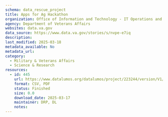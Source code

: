 ```yaml
---
schema: data_rescue_project 
title: Apps for Ag Hackathon
organization: Office of Information and Technology - IT Operations and Services (ITOPS)
agency: Department of Veterans Affairs
websites: data.va.gov
data_source: https://www.data.va.gov/stories/s/nvpe-e7iq
description: 
last_modified: 2025-03-18
metadata_available: No
metadata_url: 
category:
  - Military & Veterans Affairs 
  - Science & Research 
resources:
  - id: 445
    url: https://www.datalumos.org/datalumos/project/223244/version/V1/view
    format: CSV, PDF
    status: Finished
    size: 0.0
    download_date: 2025-03-17
    maintainer: DRP, DL
    notes: 
---
```

